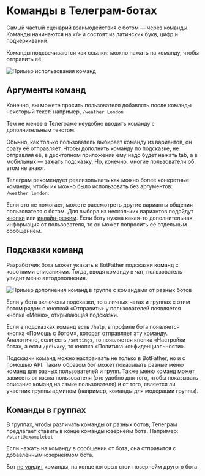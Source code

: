 # Команды в Телеграм-ботах

Самый частый сценарий взаимодействия с ботом — через команды. Команды начинаются на «/» и состоят из латинских букв,
цифр и подчёркиваний.

Команды подсвечиваются как ссылки: можно нажать на команду, чтобы отправить её.

![Пример использования команд](/pictures/ru/commands.png)

## Аргументы команд

Конечно, вы можете просить пользователя добавлять после команды некоторый текст: например, `/weather London`

Тем не менее в Телеграме неудобно вводить команду с дополнительным текстом.

Обычно, как только пользователь выбирает команду из вариантов, он сразу её отправляет. 
Чтобы дополнить команду по подсказке, не отправляя её, в десктопном приложении ему надо будет нажать tab, 
а в мобильных — зажать подсказку.
Но, конечно, многие пользователи об этом не знают.

Телеграм рекомендует реализовывать как можно более конкретные команды, 
чтобы их можно было использовать без аргументов: `/weather_london`.

Если это не помогает, можете рассмотреть другие варианты общения пользователя с ботом. Для выбора из нескольких
вариантов подойдут [кнопки](../messages/buttons) или [инлайн-режим](../interaction/inline). Если боту нужна какая-то
дополнительная информация от пользователя, то он может попросить её отдельным сообщением.

## Подсказки команд

Разработчик бота может указать в BotFather подсказки команд с короткими описаниями. Тогда, вводя команду в чат,
пользователь увидит меню автодополнения.

![Пример дополнения команд в группе с командами от разных ботов](/pictures/book/commands-autocomplete.png)

Если у бота включены подсказки, то в личных чатах и группах с этим ботом рядом с кнопкой «Отправить» у пользователей
появляется кнопка «Меню», открывающая подсказки.

Если в подсказках команд есть `/help`, в профиле бота появляется кнопка «Помощь с ботом», которая отправляет эту
команду. Аналогично, если есть `/settings`, то появляется кнопка «Настройки бота», а если `/privacy`, то кнопка
«Политика конфиденциальности».

Подсказки команд можно настраивать не только в BotFather, но и с помощью API. Таким образом бот может показывать разные
меню команд для разных пользователей и групп. Также меню команд может зависеть от языка
пользователя (это удобно для того, чтобы показывать описания команд на языке пользователя)
и от того, является ли участник группы админом (например, команды для модерации группы).

## Команды в группах

В группах, чтобы различать команды от разных ботов, Телеграм предлагает ставить в конце команды юзернейм бота.
Например: `/start@examplebot`

Если нажать на команду в сообщении от бота, она отправится с добавленным юзернеймом бота. 

Бот [не увидит](../chats/groups#privacy) команды, на конце которых стоит юзернейм другого бота.
